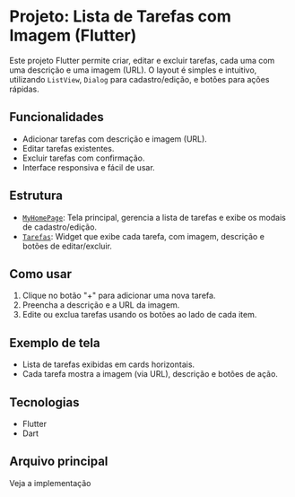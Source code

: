 # Projeto: Lista de Tarefas com Imagem (Flutter)

Este projeto Flutter permite criar, editar e excluir tarefas, cada uma com uma descrição e uma imagem (URL). O layout é simples e intuitivo, utilizando `ListView`, `Dialog` para cadastro/edição, e botões para ações rápidas.

## Funcionalidades

- Adicionar tarefas com descrição e imagem (URL).
- Editar tarefas existentes.
- Excluir tarefas com confirmação.
- Interface responsiva e fácil de usar.

## Estrutura

- [`MyHomePage`](lib/myhomepage.dart): Tela principal, gerencia a lista de tarefas e exibe os modais de cadastro/edição.
- [`Tarefas`](lib/myhomepage.dart): Widget que exibe cada tarefa, com imagem, descrição e botões de editar/excluir.

## Como usar

1. Clique no botão "+" para adicionar uma nova tarefa.
2. Preencha a descrição e a URL da imagem.
3. Edite ou exclua tarefas usando os botões ao lado de cada item.

## Exemplo de tela

- Lista de tarefas exibidas em cards horizontais.
- Cada tarefa mostra a imagem (via URL), descrição e botões de ação.

## Tecnologias

- Flutter
- Dart

## Arquivo principal

Veja a implementação